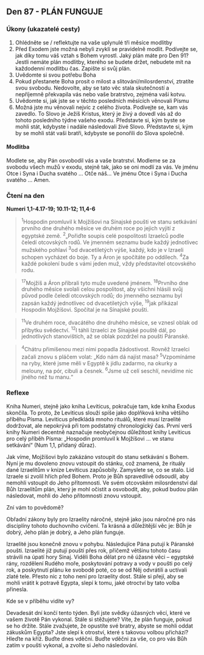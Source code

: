 ## Den 87 - PLÁN FUNGUJE

### Úkony (ukazatelé cesty)

1. Ohlédněte se / reflektujte na vaše uplynulé tři měsíce modlitby
1. Před Exodem jste možná nebyli zvyklí se pravidelně modlit. Podívejte se, jak díky tomu váš vztah s Bohem vyrostl. Jaký plán máte pro Den 91? Jestli nemáte plán modlitby, kterého se budete držet, nebudete mít na každodenní modlitbu čas. Zapište si svůj plán.
1. Uvědomte si svou potřebu Boha
1. Pokud přestanete Boha prosit o milost a slitování/milosrdenství, ztratíte svou svobodu. Nedovolte, aby se tato věc stala skutečností a nepříjemně překvapila vás nebo vaše bratrstvo, zejména vaši kotvu.
1. Uvědomte si, jak jste se v těchto posledních měsících věnovali Písmu
1. Možná jste mu věnovali nejvíc z celého života. Podívejte se, kam vás zavedlo. To Slovo je Ježíš Kristus, který je živý a dovedl vás až do tohoto posledního týdne vašeho exodu. Představte si, kým byste se mohli stát, kdybyste i nadále následovali živé Slovo. Představte si, kým by se mohli stát vaši bratři, kdybyste se ponořili do Slova společně.

#### Modlitba

Modlete se, aby Pán osvobodil vás a vaše bratrství.
Modleme se za svobodu všech mužů v exodu, stejně tak, jako se oni modlí za vás.
Ve jménu Otce i Syna i Ducha svatého … Otče náš… Ve jménu Otce i Syna i Ducha svatého … Amen.

### Čtení na den

**Numeri 1,1-4.17-19; 10.11-12; 11,4-6**

> <sup>1</sup>Hospodin promluvil k Mojžíšovi na Sínajské poušti ve stanu setkávání prvního dne druhého měsíce ve druhém roce po jejich vyjití z egyptské země.
> <sup>2</sup>„Pořiďte soupis celé pospolitosti Izraelců podle čeledí otcovských rodů. Ve jmenném seznamu bude každý jednotlivec mužského pohlaví
> <sup>3</sup>od dvacetiletých výše, každý, kdo je v Izraeli schopen vycházet do boje. Ty a Áron je spočítáte po oddílech.
> <sup>4</sup>Za každé pokolení bude s vámi jeden muž, vždy představitel otcovského rodu.

> <sup>17</sup>Mojžíš a Áron přibrali tyto muže uvedené jménem.
> <sup>18</sup>Prvního dne druhého měsíce svolali celou pospolitost, aby všichni hlásili svůj původ podle čeledí otcovských rodů; do jmenného seznamu byl zapsán každý jednotlivec od dvacetiletých výše,
> <sup>19</sup>jak přikázal Hospodin Mojžíšovi. Spočítal je na Sínajské poušti.

> <sup>11</sup>Ve druhém roce, dvacátého dne druhého měsíce, se vznesl oblak od příbytku svědectví.
> <sup>12</sup>I táhli Izraelci ze Sínajské pouště dál, po jednotlivých stanovištích, až se oblak pozdržel na poušti Páranské.

> <sup>4</sup>Chátru přimíšenou mezi nimi popadla žádostivost. Rovněž Izraelci začali znovu s pláčem volat: „Kdo nám dá najíst masa?
> <sup>5</sup>Vzpomínáme na ryby, které jsme měli v Egyptě k jídlu zadarmo, na okurky a melouny, na pór, cibuli a česnek.
> <sup>6</sup>Jsme už celí seschlí, nevidíme nic jiného než tu manu.“

### Reflexe

Kniha Numeri, stejně jako kniha Leviticus, pokračuje tam, kde kniha Exodus skončila. To proto, že Leviticus
slouží spíše jako doplňková kniha většího příběhu Písma. Leviticus předkládá mnoho rituálů, které musí
Izraelité dodržovat, ale nepokrývá při tom podstatný chronologický čas. První verš knihy Numeri decentně
naznačuje neobyčejnou důležitost knihy Leviticus pro celý příběh Písma: „Hospodin promluvil k Mojžíšovi
… ve stanu setkávání“ (Num 1,1, přidaný důraz).

Jak víme, Mojžíšovi bylo zakázáno vstoupit do stanu setkávání s Bohem. Nyní je mu dovoleno znovu
vstoupit do stánku, což znamená, že rituály dané Izraelitům v knize Leviticus zapůsobily. Zamyslete se, co se
stalo. Lid Izraele si zvolil hřích před Bohem. Proto je Bůh spravedlivě odsoudil, aby nemohli vstoupit do
Jeho přítomnosti. Ve svém otcovském milosrdenství dal Bůh Izraelitům plán, který je mohl očistit a
osvobodit, aby, pokud budou plán následovat, mohli do Jeho přítomnosti znovu vstoupit.

Zní vám to povědomě?

Obřadní zákony byly pro Izraelity náročné, stejně jako jsou náročné pro nás disciplíny tohoto duchovního
cvičení. Ta krásná a důležitější věc je: Bůh je dobrý, Jeho plán je dobrý, a Jeho plán funguje.

Izraelité jsou konečně znovu v pohybu. Následujíce Pána putují k Páranské poušti. Izraelité již putují pouští
přes rok, přičemž většinu tohoto času strávili na úpatí hory Sinaj. Viděli Boha dělat pro ně úžasné věci –
egyptské rány, rozdělení Rudého moře, poskytování potravy a vody v poušti po celý rok, a poskytnutí plánu
ke svobodě poté, co se od Něj odvrátili a uctívali zlaté tele. Přesto nic z toho není pro Izraelity dost. Stále si
přejí, aby se mohli vrátit k potravě Egypta, slepí k tomu, jaké otroctví by tato volba přinesla.

Kde se v příběhu vidíte vy?

Devadesát dní končí tento týden. Byli jste svědky úžasných věcí, které ve vašem životě Pán vykonal. Stále si
stěžujete? Víte, že plán funguje, pokud se ho držíte. Stále zvažujete, že opustíte své bratry, abyste se mohli
oddat zákuskům Egypta? Jste slepí k otroství, které s takovou volbou přichází? Hleďte na kříž. Buďte dnes
vděčni. Buďte vděčni za vše, co pro vás Bůh zatím v poušti vykonal, a zvolte si Jeho následování.
